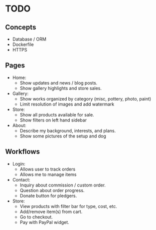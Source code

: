 # TODO

## Concepts
- Database / ORM
- Dockerfile
- HTTPS

## Pages
- Home:
    - Show updates and news / blog posts.
    - Show gallery highlights and store sales.
- Gallery:
    - Show works organized by category (misc, pottery, photo, paint)
    - Limit resolution of images and add watermark
- Store:
    - Show all products available for sale.
    - Show filters on left hand sidebar
- About:
    - Describe my background, interests, and plans.
    - Show some pictures of the setup and dog

## Workflows
- Login:
    - Allows user to track orders
    - Allows me to manage items
- Contact:
    - Inquiry about commission / custom order.
    - Question about order progress.
    - Donate button for pledgers.
- Store:
    - View products with filter bar for type, cost, etc.
    - Add/remove item(s) from cart.
    - Go to checkout.
    - Pay with PayPal widget.